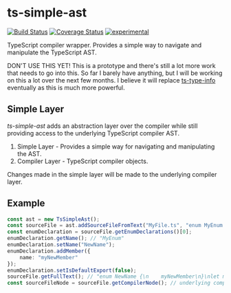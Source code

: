 ﻿ts-simple-ast
=============

[![Build Status](https://travis-ci.org/dsherret/ts-simple-ast.svg)](https://travis-ci.org/dsherret/ts-simple-ast)
[![Coverage Status](https://coveralls.io/repos/dsherret/ts-simple-ast/badge.svg?branch=master&service=github)](https://coveralls.io/github/dsherret/ts-simple-ast?branch=master)
[![experimental](http://badges.github.io/stability-badges/dist/experimental.svg)](http://github.com/badges/stability-badges)

TypeScript compiler wrapper. Provides a simple way to navigate and manipulate the TypeScript AST.

DON'T USE THIS YET! This is a prototype and there's still a lot more work that needs to go into this. So far I barely have anything, but I will be working on this a lot over the next few months.
I believe it will replace [ts-type-info](https://github.com/dsherret/ts-type-info) eventually as this is much more powerful.

## Simple Layer

*ts-simple-ast* adds an abstraction layer over the compiler while still providing access to the underlying TypeScript compiler AST.

1. Simple Layer - Provides a simple way for navigating and manipulating the AST.
2. Compiler Layer - TypeScript compiler objects.

Changes made in the simple layer will be made to the underlying compiler layer.


## Example

```typescript
const ast = new TsSimpleAst();
const sourceFile = ast.addSourceFileFromText("MyFile.ts", "enum MyEnum {}\nlet myEnum: MyEnum;\nexport default MyEnum;");
const enumDeclaration = sourceFile.getEnumDeclarations()[0];
enumDeclaration.getName(); // "MyEnum"
enumDeclaration.setName("NewName");
enumDeclaration.addMember({
    name: "myNewMember"
});
enumDeclaration.setIsDefaultExport(false);
sourceFile.getFullText(); // "enum NewName {\n    myNewMember\n}\nlet myEnum: NewName;"
const sourceFileNode = sourceFile.getCompilerNode(); // underlying compiler node from the typescript AST
```
